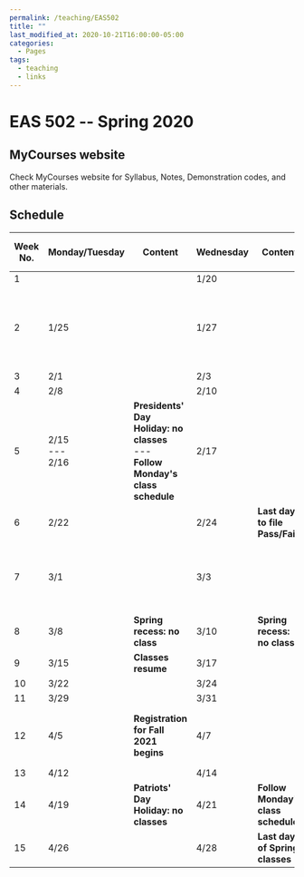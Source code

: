 ```yaml
---
permalink: /teaching/EAS502
title: ""
last_modified_at: 2020-10-21T16:00:00-05:00
categories:
  - Pages
tags:
  - teaching
  - links
---
```

# EAS 502 -- Spring 2020

## MyCourses website
Check MyCourses website for Syllabus, Notes, Demonstration codes, and other materials.

## Schedule

Week No. | Monday/Tuesday  | Content | Wednesday  | Content | Friday  | Content | Other Special Dates
------------- |------------- | -------------|------------- | -------------|------------- | -------------| -------------
 1 | | |1/20 | |1/22 |  | 
 2 |1/25 | |1/27 | |1/29 |  | 1/26 **Last day to Add, Drop, or Audit**
 3 |2/1 | |2/3 | |2/5 |  | 
 4 |2/8 | |2/10 | |2/12 |  | 
 5 |2/15<br>---<br> 2/16 |**Presidents' Day Holiday: no classes**<br>---<br>**Follow Monday's class schedule** |2/17 | |2/19 |  | 
 6 |2/22 | |2/24 |**Last day to file Pass/Fail** |2/26 |  | 
 7 |3/1 | |3/3 | |3/5 |**Spring recess begins (after last class or lab)**  | 
 8 |3/8 |**Spring recess: no class** |3/10 |**Spring recess: no class** |3/12 |**Spring recess: no class**  | 
 9 |3/15 |**Classes resume** |3/17 | |3/19 |  | 
 10 |3/22 | |3/24 | |3/26 |  | 
 11 |3/29 | |3/31 | |4/2 |  | 
 12 |4/5 |**Registration for Fall 2021 begins** |4/7 | |4/9 |**Last day to Withdraw from a class**  | 
 13 |4/12 | |4/14 | |4/16 |  | 
 14 |4/19 |**Patriots' Day Holiday: no classes** |4/21 |**Follow Monday's class schedule** |4/23 |  | 
 15 |4/26 | |4/28 |**Last day of Spring classes** | |  | 
  
